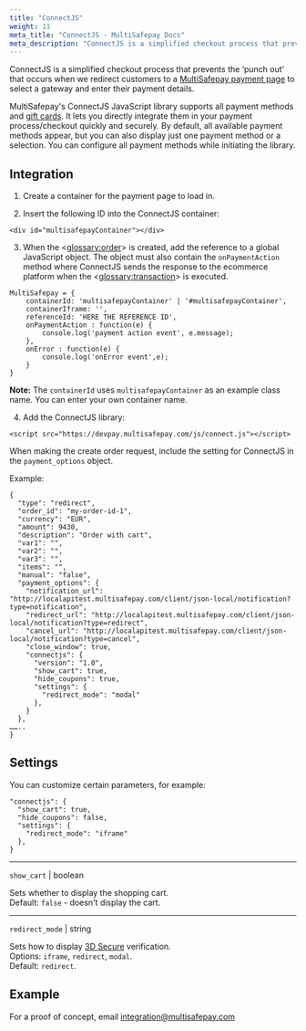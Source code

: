 ```yaml
---
title: "ConnectJS"
weight: 11
meta_title: "ConnectJS - MultiSafepay Docs"
meta_description: "ConnectJS is a simplified checkout process that prevents the punch out which we have when we redirect the customer to the Connect page for the gateway selection and filling in the additional data"
---
```


ConnectJS is a simplified checkout process that prevents the ‘punch out’ that occurs when we redirect customers to a [MultiSafepay payment page](/docs/payment-pages/) to select a gateway and enter their payment details.

MultiSafepay's ConnectJS JavaScript library supports all payment methods and [gift cards](/docs/gift-cards/). It lets you directly integrate them in your payment process/checkout quickly and securely. By default, all available payment methods appear, but you can also display just one payment method or a selection. You can configure all payment methods while initiating the library.

## Integration

1. Create a container for the payment page to load in.

2. Insert the following ID into the ConnectJS container:

``` 
<div id="multisafepayContainer"></div>  
```

3. When the <<glossary:order>> is created, add the reference to a global JavaScript object. The object must also contain the `onPaymentAction` method where ConnectJS sends the response to the ecommerce platform when the <<glossary:transaction>> is executed.

```
MultiSafepay = {
    containerId: 'multisafepayContainer' | '#multisafepayContainer',
    containerIframe: '',
    referenceId: 'HERE THE REFERENCE ID',
    onPaymentAction : function(e) {
        console.log('payment action event', e.message);
    },
    onError : function(e) {
        console.log('onError event',e);
    }
}
```
**Note:** The `containerId` uses `multisafepayContainer` as an example class name. You can enter your own container name. 

4. Add the ConnectJS library:
```
<script src="https://devpay.multisafepay.com/js/connect.js"></script>
```

When making the create order request, include the setting for ConnectJS in the `payment_options` object. 

Example:  
```
{
  "type": "redirect",
  "order_id": "my-order-id-1",
  "currency": "EUR",
  "amount": 9430,
  "description": "Order with cart",
  "var1": "",
  "var2": "",
  "var3": "",
  "items": "",
  "manual": "false",
  "payment_options": {
    "notification_url": "http://localapitest.multisafepay.com/client/json-local/notification?type=notification",
    "redirect_url": "http://localapitest.multisafepay.com/client/json-local/notification?type=redirect",
    "cancel_url": "http://localapitest.multisafepay.com/client/json-local/notification?type=cancel",
    "close_window": true,
    "connectjs": {
      "version": "1.0",
      "show_cart": true,
      "hide_coupons": true,
      "settings": {
        "redirect_mode": "modal"
      },
    }
  },
……..
}
```

## Settings
You can customize certain parameters, for example: 
```
"connectjs": {
  "show_cart": true,
  "hide_coupons": false,
  "settings": {
    "redirect_mode": "iframe"
  },
}
```
----------------
`show_cart` | boolean

Sets whether to display the shopping cart.  
Default: `false` - doesn't display the cart.

----------------
`redirect_mode` | string

Sets how to display [3D Secure](/docs/3ds2/) verification.  
Options: `iframe`, `redirect`, `modal`.  
Default: `redirect`.

## Example
For a proof of concept, email <integration@multisafepay.com>
